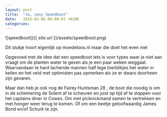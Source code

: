 ```yaml
---
layout: post
title:  "Ja, sexy Speedboot"
date:   2016-02-06 00:00:01 +0100
categories:
---
```

![speedboot]({{ site.url }}/assets/speedboot.png)

Dit stukje hoort eigenlijk op moedeloos.nl maar die doet het even niet

Opgevoed met de idee dat een speedboot iets is voor types waar je niet aan vraagt om de planten water te geven als je een paar weken weggaat. Waarvandaan te hard lachende mannen half lege bierblikjes het water in keilen en het veld met optimisten pas opmerken als ze er dwars doorheen zijn gevaren.

Maar dan heb je ook nog de Fairey Huntsman 28 , de boot die noodig is om in de schemering de Solent af te scheuren en juist op tijd af te stappen voor het captains diner in Cowes. Om met picknickmand samen te vertrekken en met honger weer terug te komen. Of om een beetje geloofwaardig James Bond en/of Schurk te zijn.
